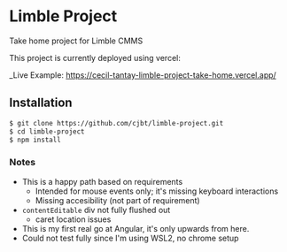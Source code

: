 # Limble Project

Take home project for Limble CMMS

This project is currently deployed using vercel:

\_Live Example: https://cecil-tantay-limble-project-take-home.vercel.app/

## Installation

```bash
$ git clone https://github.com/cjbt/limble-project.git
$ cd limble-project
$ npm install
```

### Notes

- This is a happy path based on requirements
  - Intended for mouse events only; it's missing keyboard interactions
  - Missing accesibility (not part of requirement)
- `contentEditable` div not fully flushed out
  - caret location issues
- This is my first real go at Angular, it's only upwards from here.
- Could not test fully since I'm using WSL2, no chrome setup
